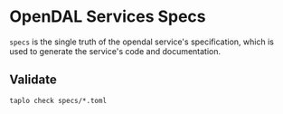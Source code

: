 # OpenDAL Services Specs

`specs` is the single truth of the opendal service's specification, which is used to generate the service's code and documentation.

## Validate

```shell
taplo check specs/*.toml
```
